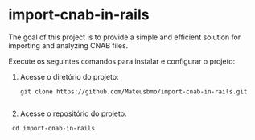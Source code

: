 # import-cnab-in-rails
The goal of this project is to provide a simple and efficient solution for importing and analyzing CNAB files.

Execute os seguintes comandos para instalar e configurar o projeto:

1. Acesse o diretório do projeto:

   ```shell
   git clone https://github.com/Mateusbmo/import-cnab-in-rails.git


 2. Acesse o repositório do projeto:

 ```
  cd import-cnab-in-rails

